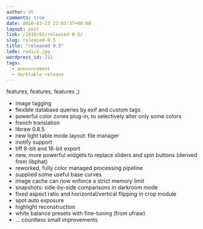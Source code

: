 ```yaml
---
author: dt
comments: true
date: 2010-03-23 22:03:37+00:00
layout: post
link: /2010/03/released-0-5/
slug: released-0-5
title: "released 0.5"
lede: redice.jpg
wordpress_id: 211
tags:
  - announcement
  - darktable release
---
```

features, features, features ;)

* image tagging
* flexible database queries by exif and custom tags
* powerful color zones plug-in, to selectively alter only some colors
* french translation
* libraw 0.8.5
* new light table mode layout: file manager
* inotify support
* tiff 8-bit and 16-bit export
* new, more powerful widgets to replace sliders and spin buttons (derived from libphat)
* reworked, fully color managed processing pipeline
* supplied some useful base curves
* image cache can now enforce a strict memory limit
* snapshots: side-by-side comparisons in darkroom mode
* fixed aspect ratio and horizontal/vertical flipping in crop module
* spot auto exposure
* highlight reconstruction
* white balance presets with fine-tuning (from ufraw)
* ...&nbsp;countless small improvements


